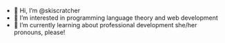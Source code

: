 - 👋 Hi, I’m @skiscratcher
- 👀 I’m interested in programming language theory and web development
- 🌱 I’m currently learning about professional development
she/her pronouns, please!
